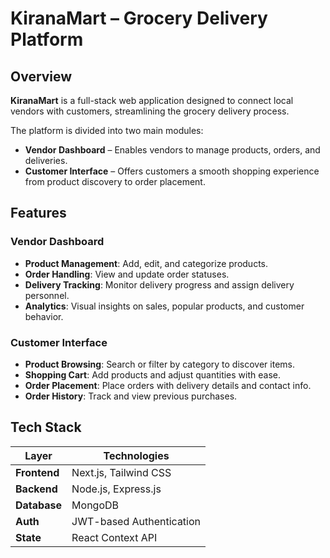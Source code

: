 # KiranaMart – Grocery Delivery Platform

##  Overview
**KiranaMart** is a full-stack web application designed to connect local vendors with customers, streamlining the grocery delivery process.

The platform is divided into two main modules:
- **Vendor Dashboard** – Enables vendors to manage products, orders, and deliveries.
- **Customer Interface** – Offers customers a smooth shopping experience from product discovery to order placement.


##  Features

### Vendor Dashboard
- **Product Management**: Add, edit, and categorize products.
- **Order Handling**: View and update order statuses.
- **Delivery Tracking**: Monitor delivery progress and assign delivery personnel.
- **Analytics**: Visual insights on sales, popular products, and customer behavior.

### Customer Interface
- **Product Browsing**: Search or filter by category to discover items.
- **Shopping Cart**: Add products and adjust quantities with ease.
- **Order Placement**: Place orders with delivery details and contact info.
- **Order History**: Track and view previous purchases.


##  Tech Stack

| Layer         | Technologies                     |
|--------------|----------------------------------|
| **Frontend**  | Next.js, Tailwind CSS            |
| **Backend**   | Node.js, Express.js              |
| **Database**  | MongoDB                          |
| **Auth**      | JWT-based Authentication         |
| **State**     | React Context API                |
